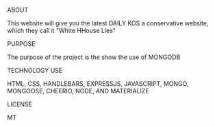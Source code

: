 ABOUT


This website will give you the  latest DAILY KOS a conservative website, which they call it "White HHouse Lies"

PURPOSE



The purpose of the project is the show the use of MONGODB

TECHNOLOGY USE


HTML, CSS, HANDLEBARS, EXPRESSJS, JAVASCRIPT, MONGO, MONGOOSE, CHEERIO, NODE, AND MATERIALIZE

LICENSE


MT
